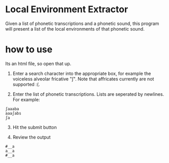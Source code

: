 # Local Environment Extractor
Given a list of phonetic transcriptions and a phonetic sound, this program will present a list of the local environments of that phonetic sound.

# how to use
Its an html file, so open that up.

1) Enter a search character into the appropriate box, for example the voiceless alveolar fricative "ʃ". Note that affricates currently are not supported :(. 

2) Enter the list of phonetic transcriptions. Lists are seperated by newlines. For example:
```
ʃaaaba
aaaʃabs
ʃa
```

3) Hit the submit button

4) Review the output
```
#__a
a__a
#__a
```
